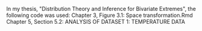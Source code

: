 In my thesis, "Distribution Theory and Inference for Bivariate Extremes", the following code was used:
Chapter 3, Figure 3.1: Space transformation.Rmd
Chapter 5, Section 5.2: ANALYSIS OF DATASET 1: TEMPERATURE DATA

